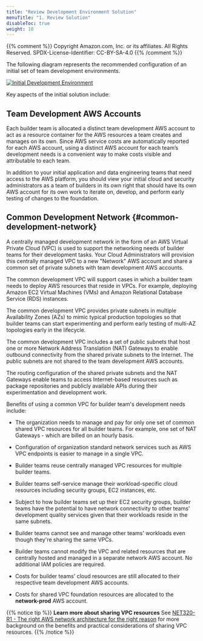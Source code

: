```yaml
---
title: "Review Development Environment Solution"
menuTitle: "1. Review Solution"
disableToc: true
weight: 10
---
```


{{% comment %}}
Copyright Amazon.com, Inc. or its affiliates. All Rights Reserved.
SPDX-License-Identifier: CC-BY-SA-4.0
{{% /comment %}}

The following diagram represents the recommended configuration of an initial set of team development environments.

[![Initial Development Environment](/images/03-dev/initial-foundation-dev.png)](/images/03-dev/initial-foundation-dev.png)

Key aspects of the initial solution include:

## Team Development AWS Accounts

Each builder team is allocated a distinct team development AWS account to act as a resource container for the AWS resources a team creates and manages on its own.  Since AWS service costs are automatically reported for each AWS account, using a distinct AWS account for each team’s development needs is a convenient way to make costs visible and attributable to each team.

In addition to your initial application and data engineering teams that need access to the AWS platform, you should view your initial cloud and security administrators as a team of builders in its own right that should have its own AWS account for its own work to iterate on, develop, and perform early testing of changes to the foundation.

## Common Development Network {#common-development-network}

A centrally managed development network in the form of an AWS Virtual Private Cloud (VPC) is used to support the networking needs of builder teams for their development tasks.  Your Cloud Administrators will provision this centrally managed VPC to a new "Network" AWS account and share a common set of private subnets with team development AWS accounts.

The common development VPC will support cases in which a builder team needs to deploy AWS resources that reside in VPCs. For example, deploying Amazon EC2 Virtual Machines (VMs) and Amazon Relational Database Service (RDS) instances.

The common development VPC provides private subnets in multiple Availability Zones (AZs) to mimic typical production topologies so that builder teams can start experimenting and perform early testing of multi-AZ topologies early in the lifecycle.

The common development VPC includes a set of public subnets that host one or more Network Address Translation (NAT) Gateways to enable outbound connectivity from the shared private subnets to the Internet.  The public subnets are not shared to the team development AWS accounts.

The routing configuration of the shared private subnets and the NAT Gateways enable teams to access Internet-based resources such as package repositories and publicly available APIs during their experimentation and development work.

Benefits of using a common VPC for builder team's development needs include:

+ The organization needs to manage and pay for only one set of common shared VPC resources for all builder teams. For example, one set of NAT Gateways - which are billed on an hourly basis.

+ Configuration of organization standard network services such as AWS VPC endpoints is easier to manage in a single VPC.

+ Builder teams reuse centrally managed VPC resources for multiple builder teams.

+ Builder teams self-service manage their workload-specific cloud resources including security groups, EC2 instances, etc.

+ Subject to how builder teams set up their EC2 security groups, builder teams have the potential to have network connectivity to other teams' development quality services given that their workloads reside in the same subnets.

+ Builder teams cannot see and manage other teams' workloads even though they're sharing the same VPCs.

+ Builder teams cannot modify the VPC and related resources that are centrally hosted and managed in a separate network AWS account. No additional IAM policies are required.

+ Costs for builder teams' cloud resources are still allocated to their respective team development AWS accounts.

+ Costs for shared VPC foundation resources are allocated to the **network-prod** AWS account.

{{% notice tip %}}
**Learn more about sharing VPC resources** See [NET320-R1 - The right AWS network architecture for the right reason](https://youtu.be/Ot1kcQfUIdg?t=1003) for more background on the benefits and practical considerations of sharing VPC resources.
{{% /notice %}}
